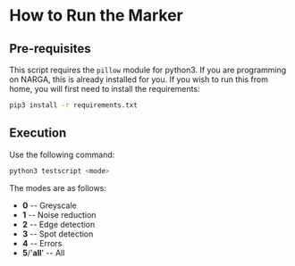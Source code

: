 # How to Run the Marker

## Pre-requisites
This script requires the `pillow` module for python3. If you are programming on
NARGA, this is already installed for you. If you wish to run this from home,
you will first need to install the requirements:

```bash
pip3 install -r requirements.txt
```

## Execution
Use the following command:

```bash
python3 testscript <mode>
```

The modes are as follows:

* **0** -- Greyscale
* **1** -- Noise reduction
* **2** -- Edge detection
* **3** -- Spot detection
* **4** -- Errors
* **5**/'**all**' -- All
